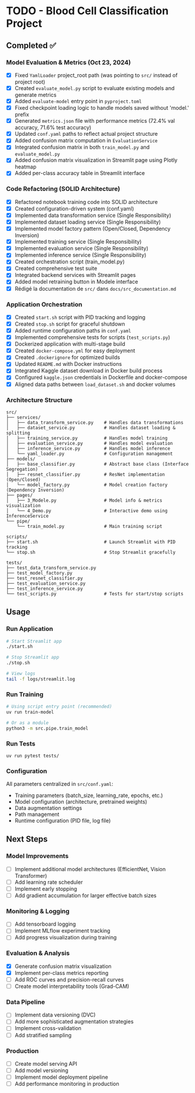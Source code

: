 # TODO - Blood Cell Classification Project

## Completed ✅

### Model Evaluation & Metrics (Oct 23, 2024)
- [x] Fixed `YamlLoader` project_root path (was pointing to `src/` instead of project root)
- [x] Created `evaluate_model.py` script to evaluate existing models and generate metrics
- [x] Added `evaluate-model` entry point in `pyproject.toml`
- [x] Fixed checkpoint loading logic to handle models saved without 'model.' prefix
- [x] Generated `metrics.json` file with performance metrics (72.4% val accuracy, 71.6% test accuracy)
- [x] Updated `conf.yaml` paths to reflect actual project structure
- [x] Added confusion matrix computation in `EvaluationService`
- [x] Integrated confusion matrix in both `train_model.py` and `evaluate_model.py`
- [x] Added confusion matrix visualization in Streamlit page using Plotly heatmap
- [x] Added per-class accuracy table in Streamlit interface

### Code Refactoring (SOLID Architecture)
- [x] Refactored notebook training code into SOLID architecture
- [x] Created configuration-driven system (conf.yaml)
- [x] Implemented data transformation service (Single Responsibility)
- [x] Implemented dataset loading service (Single Responsibility)
- [x] Implemented model factory pattern (Open/Closed, Dependency Inversion)
- [x] Implemented training service (Single Responsibility)
- [x] Implemented evaluation service (Single Responsibility)
- [x] Implemented inference service (Single Responsibility)
- [x] Created orchestration script (train_model.py)
- [x] Created comprehensive test suite
- [x] Integrated backend services with Streamlit pages
- [x] Added model retraining button in Modele interface
- [x] Rédigé la documentation de `src/` dans `docs/src_documentation.md`

### Application Orchestration
- [x] Created `start.sh` script with PID tracking and logging
- [x] Created `stop.sh` script for graceful shutdown
- [x] Added runtime configuration paths in `conf.yaml`
- [x] Implemented comprehensive tests for scripts (`test_scripts.py`)
- [x] Dockerized application with multi-stage build
- [x] Created `docker-compose.yml` for easy deployment
- [x] Created `.dockerignore` for optimized builds
- [x] Updated `README.md` with Docker instructions
- [x] Integrated Kaggle dataset download in Docker build process
- [x] Configured `kaggle.json` credentials in Dockerfile and docker-compose
- [x] Aligned data paths between `load_dataset.sh` and docker volumes

### Architecture Structure
```
src/
├── services/
│   ├── data_transform_service.py    # Handles data transformations
│   ├── dataset_service.py           # Handles dataset loading & splitting
│   ├── training_service.py          # Handles model training
│   ├── evaluation_service.py        # Handles model evaluation
│   ├── inference_service.py         # Handles model inference
│   └── yaml_loader.py               # Configuration management
├── models/
│   ├── base_classifier.py           # Abstract base class (Interface Segregation)
│   ├── resnet_classifier.py         # ResNet implementation (Open/Closed)
│   └── model_factory.py             # Model creation factory (Dependency Inversion)
├── pages/
│   ├── 3_Modele.py                  # Model info & metrics visualization
│   └── 4_Demo.py                    # Interactive demo using InferenceService
└── pipe/
    └── train_model.py               # Main training script

scripts/
├── start.sh                         # Launch Streamlit with PID tracking
└── stop.sh                          # Stop Streamlit gracefully

tests/
├── test_data_transform_service.py
├── test_model_factory.py
├── test_resnet_classifier.py
├── test_evaluation_service.py
├── test_inference_service.py
└── test_scripts.py                  # Tests for start/stop scripts
```

## Usage

### Run Application

```bash
# Start Streamlit app
./start.sh

# Stop Streamlit app
./stop.sh

# View logs
tail -f logs/streamlit.log
```

### Run Training

```bash
# Using script entry point (recommended)
uv run train-model

# Or as a module
python3 -m src.pipe.train_model
```

### Run Tests

```bash
uv run pytest tests/
```

### Configuration

All parameters centralized in `src/conf.yaml`:
- Training parameters (batch_size, learning_rate, epochs, etc.)
- Model configuration (architecture, pretrained weights)
- Data augmentation settings
- Path management
- Runtime configuration (PID file, log file)

## Next Steps

### Model Improvements
- [ ] Implement additional model architectures (EfficientNet, Vision Transformer)
- [ ] Add learning rate scheduler
- [ ] Implement early stopping
- [ ] Add gradient accumulation for larger effective batch sizes

### Monitoring & Logging
- [ ] Add tensorboard logging
- [ ] Implement MLflow experiment tracking
- [ ] Add progress visualization during training

### Evaluation & Analysis
- [x] Generate confusion matrix visualization
- [x] Implement per-class metrics reporting
- [ ] Add ROC curves and precision-recall curves
- [ ] Create model interpretability tools (Grad-CAM)

### Data Pipeline
- [ ] Implement data versioning (DVC)
- [ ] Add more sophisticated augmentation strategies
- [ ] Implement cross-validation
- [ ] Add stratified sampling

### Production
- [ ] Create model serving API
- [ ] Add model versioning
- [ ] Implement model deployment pipeline
- [ ] Add performance monitoring in production